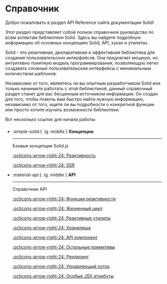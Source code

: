 # Справочник

Добро пожаловать в раздел API Reference сайта документации Solid!

Этот раздел представляет собой полное справочное руководство по всем аспектам библиотеки Solid. Здесь вы найдете подробную информацию об основных концепциях Solid, API, хуках и утилитах.

Solid - это реактивная, декларативная и эффективная библиотека для создания пользовательских интерфейсов. Она предлагает мощную, но интуитивно понятную модель программирования, позволяющую легко создавать сложные пользовательские интерфейсы с минимальным количеством шаблонов.

Независимо от того, являетесь ли вы опытным разработчиком Solid или только начинаете работать с этой библиотекой, данный справочный раздел станет для вас бесценным источником информации. Он создан для того, чтобы помочь вам быстро найти нужную информацию, независимо от того, ищете ли вы подробности о конкретной функции или просто хотите изучить возможности библиотеки.

Вот несколько ссылок для начала работы:

<div class="grid cards" style="margin-top: 1.6em" markdown>

-   :simple-solid:{ .lg .middle } **Концепции**

    ***

    Бзовые концепции Solid.js

    [:octicons-arrow-right-24: Реактивность](./concepts/reactivity/what-is-reactivity.md)

    [:octicons-arrow-right-24: SSR](./concepts/ssr/index.md)

-   :material-api:{ .lg .middle } **API**

    ***

    Справочник API

    [:octicons-arrow-right-24: Функции реактивности](./api-reference/basic-reactivity/index.md)

    [:octicons-arrow-right-24: Жизненный цикл](./api-reference/lifecycles/index.md)

    [:octicons-arrow-right-24: Реактивные утилиты](./api-reference/reactive-utilities/index.md)

    [:octicons-arrow-right-24: Хранилища](./api-reference/stores/index.md)

    [:octicons-arrow-right-24: API компонент](./api-reference/component-apis/index.md)

    [:octicons-arrow-right-24: Остальные примитивы](./api-reference/secondary-primitives/index.md)

    [:octicons-arrow-right-24: Рендеринг](./api-reference/rendering/index.md)

    [:octicons-arrow-right-24: Управляющий поток](./api-reference/control-flow/index.md)

    [:octicons-arrow-right-24: Особые JSX атрибуты](./api-reference/special-jsx-attributes/index.md)

</div>
